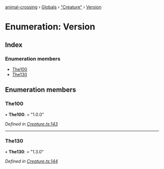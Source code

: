 [animal-crossing](../README.md) › [Globals](../globals.md) › ["Creature"](../modules/_creature_.md) › [Version](_creature_.version.md)

# Enumeration: Version

## Index

### Enumeration members

* [The100](_creature_.version.md#the100)
* [The130](_creature_.version.md#the130)

## Enumeration members

###  The100

• **The100**: = "1.0.0"

*Defined in [Creature.ts:143](https://github.com/Norviah/animal-crossing/blob/e9cea70/module/types/Creature.ts#L143)*

___

###  The130

• **The130**: = "1.3.0"

*Defined in [Creature.ts:144](https://github.com/Norviah/animal-crossing/blob/e9cea70/module/types/Creature.ts#L144)*
